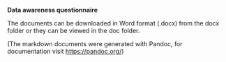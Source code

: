 **Data awareness questionnaire**

The documents can be downloaded in Word format (.docx) from the docx folder or they can be viewed in the doc folder.

(The markdown documents were generated with Pandoc, for documentation visit https://pandoc.org/)
